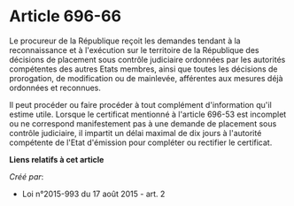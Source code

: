 # Article 696-66

Le procureur de la République reçoit les demandes tendant à la reconnaissance et à l'exécution sur le territoire de la
République des décisions de placement sous contrôle judiciaire ordonnées par les autorités compétentes des autres Etats
membres, ainsi que toutes les décisions de prorogation, de modification ou de mainlevée, afférentes aux mesures déjà
ordonnées et reconnues. 

Il peut procéder ou faire procéder à tout complément d'information qu'il estime utile. Lorsque le certificat mentionné à
l'article 696-53 est incomplet ou ne correspond manifestement pas à une demande de placement sous contrôle judiciaire, il
impartit un délai maximal de dix jours à l'autorité compétente de l'Etat d'émission pour compléter ou rectifier le
certificat.

**Liens relatifs à cet article**

_Créé par_:

  - Loi n°2015-993 du 17 août 2015 - art. 2
